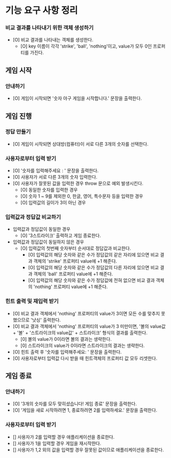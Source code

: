# 기능 요구 사항 정리

### 비교 결과를 나타내기 위한 객체 생성하기

- [O] 비교 결과를 나타내는 객체를 생성한다.
  - [O] key 이름이 각각 'strike', 'ball', 'nothing'이고, value가 모두 0인 프로퍼티를 가진다.

## 게임 시작

### 안내하기

- [O] 게임이 시작되면 '숫자 야구 게임을 시작합니다.' 문장을 출력한다.

## 게임 진행

### 정답 만들기

- [O] 게임이 시작되면 상대방(컴퓨터)이 서로 다른 3개의 숫자를 선택한다.

### 사용자로부터 입력 받기

- [O] '숫자를 입력해주세요 : ' 문장을 출력한다.
- [O] 사용자가 서로 다른 3개의 숫자 입력한다.
- [O] 사용자가 잘못된 값을 입력한 경우 throw 문으로 예외 발생시킨다.
  - [O] 동일한 숫자를 입력한 경우
  - [O] 숫자 1 ~ 9를 제외한 0, 한글, 영어, 특수문자 등을 입력한 경우
  - [O] 입력값의 길이가 3이 아닌 경우

### 입력값과 정답값 비교하기

- 입력값과 정답값이 동일한 경우
  - [O] '3스트라이크' 출력하고 게임 종료한다.
- 입력값과 정답값이 동일하지 않은 경우
  - [O] 입력값의 첫번째 숫자부터 순서대로 정답값과 비교한다.
    - [O] 입력값의 해당 숫자와 같은 수가 정답값의 같은 자리에 있으면 비교 결과 객체의 'strike' 프로퍼티 value에 +1 해준다.
    - [O] 입력값의 해당 숫자와 같은 수가 정답값의 다른 자리에 있으면 비교 결과 객체의 'ball' 프로퍼티 value에 +1 해준다.
    - [O] 입력값의 해당 숫자와 같은 수가 정답값에 전혀 없으면 비교 결과 객체의 'nothing' 프로퍼티 value에 +1 해준다.

### 힌트 출력 및 재입력 받기

- [O] 비교 결과 객체에서 'nothing' 프로퍼티의 value가 3이면 모든 수를 맞추지 못했으므로 '낫싱' 출력한다.
- [O] 비교 결과 객체에서 'nothing' 프로퍼티의 value가 3 미만이면, '볼의 value값 + '볼' + '스트라이크의 value값' + 스트라이크' 형식의 결과를 출력한다.
  - [0] 볼의 value가 0이라면 볼의 결과는 생략한다.
  - [0] 스트라이크의 value가 0이라면 스트라이크의 결과는 생략한다.
- [O] 힌트 출력 후 '숫자를 입력해주세요: ' 문장을 출력한다.
- [O] 사용자로부터 입력값 다시 받을 때 힌트객체의 프로퍼티 값 모두 리셋한다.

## 게임 종료

### 안내하기

- [O] '3개의 숫자를 모두 맞히셨습니다! 게임 종료' 문장을 출력한다.
- [O] '게임을 새로 시작하려면 1, 종료하려면 2를 입력하세요.' 문장을 출력한다.

### 사용자로부터 입력 받기

- [] 사용자가 2를 입력할 경우 애플리케이션을 종료한다.
- [] 사용자가 1을 입력할 경우 게임을 재시작한다.
- [] 사용자가 1,2 외의 값을 입력할 경우 잘못된 값이므로 애플리케이션을 종료한다.
